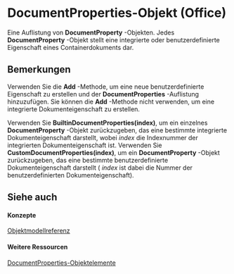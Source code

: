 
# DocumentProperties-Objekt (Office)

Eine Auflistung von  **DocumentProperty** -Objekten. Jedes **DocumentProperty** -Objekt stellt eine integrierte oder benutzerdefinierte Eigenschaft eines Containerdokuments dar.


## Bemerkungen

Verwenden Sie die  **Add** -Methode, um eine neue benutzerdefinierte Eigenschaft zu erstellen und der **DocumentProperties** -Auflistung hinzuzufügen. Sie können die **Add** -Methode nicht verwenden, um eine integrierte Dokumenteigenschaft zu erstellen.

Verwenden Sie  **BuiltinDocumentProperties(index)**, um ein einzelnes **DocumentProperty** -Objekt zurückzugeben, das eine bestimmte integrierte Dokumenteigenschaft darstellt, wobei _index_ die Indexnummer der integrierten Dokumenteigenschaft ist. Verwenden Sie **CustomDocumentProperties(index)**, um ein **DocumentProperty** -Objekt zurückzugeben, das eine bestimmte benutzerdefinierte Dokumenteigenschaft darstellt ( _index_ ist dabei die Nummer der benutzerdefinierten Dokumenteigenschaft).


## Siehe auch


#### Konzepte


[Objektmodellreferenz](499c789a-aba2-0fad-649a-0ea964cd3b5e.md)
#### Weitere Ressourcen


[DocumentProperties-Objektelemente](http://msdn.microsoft.com/library/bb388713-3029-796e-3328-6193eb14d1bf%28Office.15%29.aspx)
